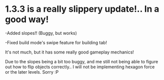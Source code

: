 # 1.3.3 is a really slippery update!.. In a good way!

-Added slopes!! (Buggy, but works)

-Fixed build mode's swipe feature for building tab!

It's not much, but it has some really good gameplay mechanics!

Due to the slopes being a bit too buggy, and me still not being able to figure out how to flip objects correctly..
I will not be implementing hexagon force or the later levels. Sorry :P

